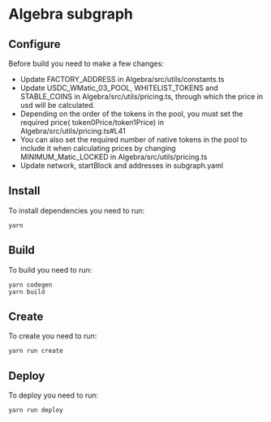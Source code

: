 # Algebra subgraph

## Configure

Before build you need to make a few changes:

* Update FACTORY_ADDRESS in Algebra/src/utils/constants.ts
* Update USDC_WMatic_03_POOL,  WHITELIST_TOKENS and STABLE_COINS in Algebra/src/utils/pricing.ts, through which the price in usd will be calculated.
* Depending on the order of the tokens in the pool, you must set the required price( token0Price/token1Price) in Algebra/src/utils/pricing.ts#L41
* You can also set the required number of native tokens in the pool to include it when calculating prices by changing MINIMUM_Matic_LOCKED in Algebra/src/utils/pricing.ts
* Update network, startBlock and addresses in subgraph.yaml

## Install

To install dependencies you need to run:
```
yarn
```
## Build

To build you need to run:
```
yarn codegen
yarn build
```

## Create

To create you need to run:
```
yarn run create
```

## Deploy

To deploy you need to run:
```
yarn run deploy
```
